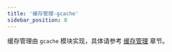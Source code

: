 ```yaml
---
title: '缓存管理-gcache'
sidebar_position: 8
---
```


缓存管理由 `gcache` 模块实现，具体请参考 [缓存管理](output/goframe-v2.5-md/核心组件/缓存管理) 章节。